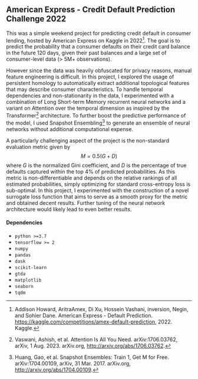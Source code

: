 ## American Express - Credit Default Prediction Challenge 2022

This was a simple weekend project for predicting credit default in consumer lending, hosted by American Express on Kaggle in 2022[^1]. The goal is to predict the probability that a consumer defaults on their credit card balance in the future 120 days, given their past balances and a large set of consumer-level data (> 5M+ observations). 

However since the data was heavily obfuscated for privacy reasons, manual feature engineering is difficult. In this project, I explored the usage of persistent homology to automatically extract additional topological features that may describe consumer characteristics. To handle temporal dependencies and non-stationarity in the data, I experimented with a combination of Long Short-term Memory recurrent neural networks and a variant on Attention over the temporal dimension as inspired by the Transformer[^2] architecture. To further boost the predictive performance of the model, I used Snapshot Ensembling[^3] to generate an ensemble of neural networks without additional computational expense.

A particularly challenging aspect of the project is the non-standard evaluation metric given by
$$ M = 0.5(G + D) $$
where $G$ is the normalized Gini coefficient, and $D$ is the percentage of true defaults captured within the top 4\% of predicted probabilities. As this metric is non-differentiable and depends on the relative rankings of all estimated probabilities, simply optimizing for standard cross-entropy loss is sub-optimal. In this project, I experimented with the construction of a novel surrogate loss function that aims to serve as a smooth proxy for the metric and obtained decent results. Further tuning of the neural network architecture would likely lead to even better results.


#### Dependencies
- `python >=3.7`
- `tensorflow >= 2`
- `numpy`
- `pandas`
- `dask`
- `scikit-learn`
- `gtda`
- `matplotlib`
- `seaborn`
- `tqdm`

[^1]: Addison Howard, AritraAmex, Di Xu, Hossein Vashani, inversion, Negin, and Sohier Dane. American Express - Default Prediction. https://kaggle.com/competitions/amex-default-prediction, 2022. Kaggle.

[^2]: Vaswani, Ashish, et al. Attention Is All You Need. arXiv:1706.03762, arXiv, 1 Aug. 2023. arXiv.org, http://arxiv.org/abs/1706.03762.

[^3]: Huang, Gao, et al. Snapshot Ensembles: Train 1, Get M for Free. arXiv:1704.00109, arXiv, 31 Mar. 2017. arXiv.org, http://arxiv.org/abs/1704.00109.